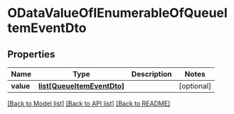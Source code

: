 # ODataValueOfIEnumerableOfQueueItemEventDto

## Properties
Name | Type | Description | Notes
------------ | ------------- | ------------- | -------------
**value** | [**list[QueueItemEventDto]**](QueueItemEventDto.md) |  | [optional] 

[[Back to Model list]](../README.md#documentation-for-models) [[Back to API list]](../README.md#documentation-for-api-endpoints) [[Back to README]](../README.md)


